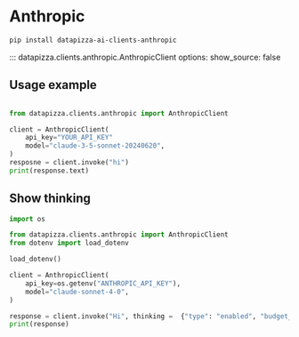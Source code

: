 # Anthropic


```bash
pip install datapizza-ai-clients-anthropic
```
<!-- prettier-ignore -->
::: datapizza.clients.anthropic.AnthropicClient
    options:
        show_source: false


## Usage example


```python

from datapizza.clients.anthropic import AnthropicClient

client = AnthropicClient(
    api_key="YOUR_API_KEY"
    model="claude-3-5-sonnet-20240620",
)
resposne = client.invoke("hi")
print(response.text)

```

## Show thinking

```python
import os

from datapizza.clients.anthropic import AnthropicClient
from dotenv import load_dotenv

load_dotenv()

client = AnthropicClient(
    api_key=os.getenv("ANTHROPIC_API_KEY"),
    model="claude-sonnet-4-0",
)

response = client.invoke("Hi", thinking =  {"type": "enabled", "budget_tokens": 1024})
print(response)
```
